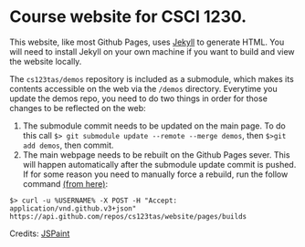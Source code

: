 # Course website for CSCI 1230.

This website, like most Github Pages, uses [Jekyll](https://jekyllrb.com/) to generate HTML. You will need to install Jekyll on your own machine if you want to build and view the website locally.

The `cs123tas/demos` repository is included as a submodule, which makes its contents accessible on the web via the `/demos` directory. Everytime you update the demos repo, you need to do two things in order for those changes to be reflected on the web:
1) The submodule commit needs to be updated on the main page. To do this call `$> git submodule update --remote --merge demos`, then `$>git add demos`, then commit.
2) The main webpage needs to be rebuilt on the Github Pages sever. This will happen automatically after the submodule update commit is pushed. If for some reason you need to manually force a rebuild, run the follow command [(from here)](https://docs.github.com/en/rest/reference/repos#request-a-github-pages-build):
```
$> curl -u %USERNAME% -X POST -H "Accept: application/vnd.github.v3+json" https://api.github.com/repos/cs123tas/website/pages/builds
```

Credits: [JSPaint](https://github.com/1j01/jspaint)
